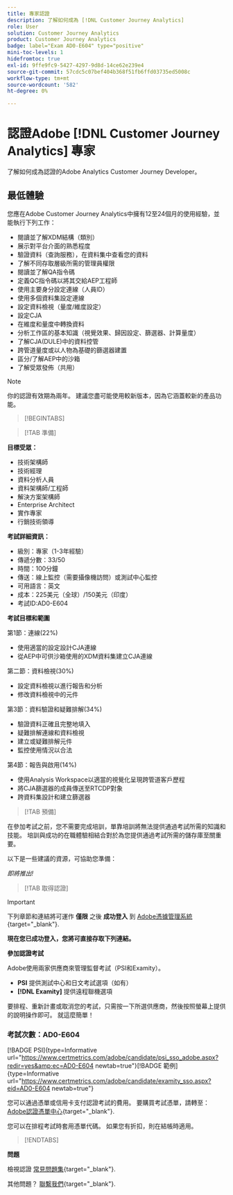 ```yaml
---
title: 專家認證
description: 了解如何成為 [!DNL Customer Journey Analytics]
role: User
solution: Customer Journey Analytics
product: Customer Journey Analytics
badge: label="Exam AD0-E604" type="positive"
mini-toc-levels: 1
hidefromtoc: true
exl-id: 9ffe9fc9-5427-4297-9d8d-14ce62e239e4
source-git-commit: 57cdc5c07bef404b368f51fb6ffd03735ed5008c
workflow-type: tm+mt
source-wordcount: '582'
ht-degree: 0%

---
```


# 認證Adobe [!DNL Customer Journey Analytics] 專家

了解如何成為認證的Adobe Analytics Customer Journey Developer。

## 最低體驗

您應在Adobe Customer Journey Analytics中擁有12至24個月的使用經驗，並能執行下列工作：

* 閱讀並了解XDM結構（類別）
* 展示對平台介面的熟悉程度
* 驗證資料（查詢服務），在資料集中查看您的資料
* 了解不同存取層級所需的管理員權限
* 閱讀並了解QA指令碼
* 定義QC指令碼以將其交給AEP工程師
* 使用主要身分設定連線（人員ID）
* 使用多個資料集設定連線
* 設定資料檢視（量度/維度設定）
* 設定CJA
* 在維度和量度中轉換資料
* 分析工作區的基本知識（視覺效果、歸因設定、篩選器、計算量度）
* 了解CJA(DULE)中的資料控管
* 跨管道量度或以人物為基礎的篩選器建置
* 區分/了解AEP中的沙箱
* 了解受眾發佈（共用）

>[!NOTE]
>
>你的認證有效期為兩年。 建議您盡可能使用較新版本，因為它涵蓋較新的產品功能。

>[!BEGINTABS]

>[!TAB 準備]

**目標受眾：**

* 技術架構師
* 技術經理
* 資料分析人員
* 資料架構師/工程師
* 解決方案架構師
* Enterprise Architect
* 實作專家
* 行銷技術領導

**考試詳細資訊：**

* 級別：專家（1-3年經驗）
* 傳遞分數：33/50
* 時間：100分鐘
* 傳送：線上監控（需要攝像機訪問）或測試中心監控
* 可用語言：英文
* 成本：225美元（全球）/150美元（印度）
* 考試ID:AD0-E604

**考試目標和範圍**

第1節：連線(22%)

* 使用適當的設定設計CJA連線
* 從AEP中可供沙箱使用的XDM資料集建立CJA連線

第二節：資料檢視(30%)

* 設定資料檢視以進行報告和分析
* 修改資料檢視中的元件

第3節：資料驗證和疑難排解(34%)

* 驗證資料正確且完整地填入
* 疑難排解連線和資料檢視
* 建立或疑難排解元件
* 監控使用情況以合法

第4節：報告與啟用(14%)

* 使用Analysis Workspace以適當的視覺化呈現跨管道客戶歷程
* 將CJA篩選器的成員傳送至RTCDP對象
* 跨資料集設計和建立篩選器

>[!TAB 預備]

在參加考試之前，您不需要完成培訓，單靠培訓將無法提供通過考試所需的知識和技能。 培訓與成功的在職體驗相結合對於為您提供通過考試所需的儲存庫至關重要。

以下是一些建議的資源，可協助您準備：

_即將推出!_

>[!TAB 取得認證]

>[!IMPORTANT]
>
>下列章節和連結將可運作 **僅限**  之後 **成功登入** 到 [Adobe憑據管理系統](http://www.certmetrics.com/adobe){target="_blank"}.


**現在您已成功登入，您將可直接存取下列連結。**

**參加認證考試**

Adobe使用兩家供應商來管理監督考試（PSI和Examity）。

* **PSI** 提供測試中心和日文考試選項（如有）
* **[!DNL Examity]** 提供遠程聯機選項

要排程、重新計畫或取消您的考試，只需按一下所選供應商，然後按照螢幕上提供的說明操作即可。 就這麼簡單！

### 考試次數：AD0-E604

[!BADGE PSI]{type=Informative url="https://www.certmetrics.com/adobe/candidate/psi_sso_adobe.aspx?redir=yes&amp;ec=AD0-E604 newtab=true"}[!BADGE 範例]{type=Informative url="https://www.certmetrics.com/adobe/candidate/examity_sso.aspx?eid=AD0-E604 newtab=true"}

您可以通過憑單或信用卡支付認證考試的費用。 要購買考試憑單，請轉至： [Adobe認證憑單中心](https://market.xvoucher.com/adobe/global){target="_blank"}.

您可以在排程考試時套用憑單代碼。 如果您有折扣，則在結帳時適用。

>[!ENDTABS]

**問題**

檢視認證 [常見問題集](https://experienceleague.adobe.com/docs/certification/certification/faq.html?lang=en){target="_blank"}.

其他問題？ [聯繫我們](mailto:certif@adobe.com){target="_blank"}.
